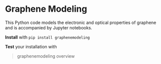 # Graphene Modeling

This Python code models the electronic and optical properties of graphene and is accompanied by Jupyter notebooks.

**Install** with `pip install graphenemodeling`

**Test** your installation with

> graphenemodeling overview

